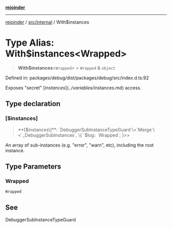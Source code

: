 [**rejoinder**](../../../README.md)

***

[rejoinder](../../../README.md) / [src/internal](../README.md) / With$instances

# Type Alias: With$instances\<Wrapped\>

> **With$instances**\<`Wrapped`\> = `Wrapped` & `object`

Defined in: packages/debug/dist/packages/debug/src/index.d.ts:92

Exposes "secret" [$instances](../variables/$instances.md) access.

## Type declaration

### \[$instances\]

> **\[$instances\]**: `DebuggerSubInstanceTypeGuard`\<`Merge`\<`_DebuggerSubInstances`, \{ `$log`: `Wrapped`; \}\>\>

An array of sub-instances (e.g. "error", "warn", etc), including the root
instance.

## Type Parameters

### Wrapped

`Wrapped`

## See

DebuggerSubInstanceTypeGuard
